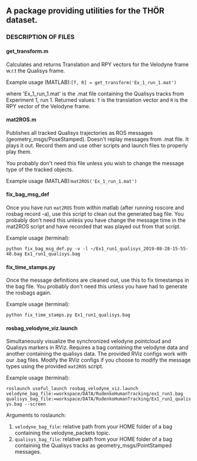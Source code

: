 ## A package providing utilities for the THÖR dataset.

### DESCRIPTION OF FILES

#### get_transform.m
Calculates and returns Translation and RPY vectors for the Velodyne frame w.r.t the Qualisys frame.

Example usage (MATLAB):`[T, R] = get_transform('Ex_1_run_1.mat')`

where 'Ex_1_run_1.mat' is the .mat file containing the Qualisys tracks from Experiment 1, run 1.
Returned values: `T` is the translation vector and `R` is the RPY vector of the Velodyne frame.


#### mat2ROS.m
Publishes all tracked Qualisys trajectories as ROS messages (geometry_msgs/PoseStamped).
Doesn't replay messages from .mat file. It plays it out. Record them and use other scripts and launch files to properly play them.

You probably don't need this file unless you wish to change the message type of the tracked objects.

Example usage (MATLAB):`mat2ROS('Ex_1_run_1.mat')`

#### fix_bag_msg_def
Once you have run `mat2ROS` from within matlab (after running roscore and rosbag record -a), use this script to clean out the generated bag file.
You probably don't need this unless you have change the message time in the mat2ROS script and have recorded that was played out from that script.

Example usage (terminal):

```python fix_bag_msg_def.py -v -l ~/Ex1_run1_qualisys_2019-08-28-15-55-48.bag Ex1_run1_qualisys.bag```

#### fix_time_stamps.py
Once the message definitions are cleaned out, use this to fix timestamps in the bag file.
You probably don't need this unless you have had to generate the rosbags again.

Example usage (terminal):

```python fix_time_stamps.py Ex1_run1_qualisys.bag```

#### rosbag_velodyne_viz.launch
Simultaneously visualize the synchronized velodyne pointcloud and Qualisys markers in RViz. 
Requires a bag containing the velodyne data and another containing the qualisys data.
The provided RViz configs work with our .bag files. 
Modify the RViz configs if you choose to modify the message types using the provided `mat2ROS` script. 

Example usage (terminal): 

```roslaunch useful_launch rosbag_velodyne_viz.launch velodyne_bag_file:=workspace/DATA/RudenkoHumanTracking/ex1_run1.bag qualisys_bag_file:=workspace/DATA/RudenkoHumanTracking/Ex1_run1_qualisys.bag --screen```

Arguments to roslaunch:
1. `velodyne_bag_file`: relative path from your HOME folder of a bag containing the velodyne_packets topic.
2. `qualisys_bag_file`: relative path from your HOME folder of a bag containing the Qualisys tracks as geometry_msgs/PointStamped messages. 


